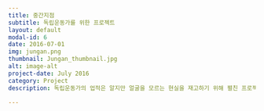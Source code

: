 ```yaml
---
title: 중간지점
subtitle: 독립운동가를 위한 프로젝트
layout: default
modal-id: 6
date: 2016-07-01
img: jungan.png
thumbnail: Jungan_thumbnail.jpg
alt: image-alt
project-date: July 2016
category: Project
description: 독립운동가의 업적은 알지만 얼굴을 모르는 현실을 재고하기 위해 펼친 프로젝트. 독립운동가를 선거포스터에 담았습니다. <a href="https://brunch.co.kr/@aimho/20">중간지점 브런치</a>

---
```


